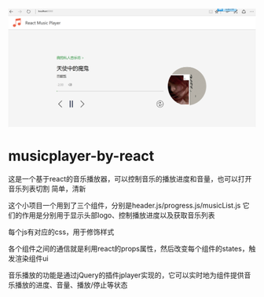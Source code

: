 ![项目截图](https://github.com/lvyidan/musicplayer-by-react/raw/master/photo/show.png)



# musicplayer-by-react
这是一个基于react的音乐播放器，可以控制音乐的播放进度和音量，也可以打开音乐列表切割
简单，清新

这个小项目一个用到了三个组件，分别是header.js/progress.js/musicList.js
它们的作用是分别用于显示头部logo、控制播放进度以及获取音乐列表

每个js有对应的css，用于修饰样式

各个组件之间的通信就是利用react的props属性，然后改变每个组件的states，触发渲染组件ui

音乐播放的功能是通过jQuery的插件jplayer实现的，它可以实时地为组件提供音乐播放的进度、音量、播放/停止等状态


